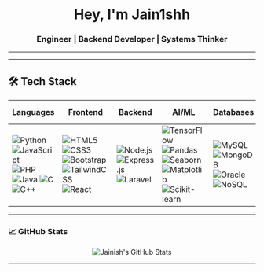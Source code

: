 <h1 align="center">Hey, I'm Jain1shh</h1>
<h3 align="center">Engineer | Backend Developer | Systems Thinker</h3>

---
---

## 🛠️ Tech Stack

| Languages | Frontend | Backend | AI/ML | Databases | Tools & Platforms |
|-----------|----------|---------|-------|-----------|-------------------|
| ![Python](https://img.shields.io/badge/Python-3670A0?style=for-the-badge&logo=python&logoColor=white) ![JavaScript](https://img.shields.io/badge/JavaScript-%23323330.svg?style=for-the-badge&logo=javascript&logoColor=%23F7DF1E) ![PHP](https://img.shields.io/badge/PHP-%23777BB4.svg?style=for-the-badge&logo=php&logoColor=white) ![Java](https://img.shields.io/badge/Java-%23ED8B00.svg?style=for-the-badge&logo=openjdk&logoColor=white) ![C](https://img.shields.io/badge/C-%2300599C.svg?style=for-the-badge&logo=c&logoColor=white) ![C++](https://img.shields.io/badge/C++-%2300599C.svg?style=for-the-badge&logo=c%2B%2B&logoColor=white) | ![HTML5](https://img.shields.io/badge/HTML5-%23E34F26.svg?style=for-the-badge&logo=html5&logoColor=white) ![CSS3](https://img.shields.io/badge/CSS3-%231572B6.svg?style=for-the-badge&logo=css3&logoColor=white) ![Bootstrap](https://img.shields.io/badge/Bootstrap-%238511FA.svg?style=for-the-badge&logo=bootstrap&logoColor=white) ![TailwindCSS](https://img.shields.io/badge/TailwindCSS-%2338B2AC.svg?style=for-the-badge&logo=tailwind-css&logoColor=white) ![React](https://img.shields.io/badge/React-%2320232a.svg?style=for-the-badge&logo=react&logoColor=%2361DAFB) | ![Node.js](https://img.shields.io/badge/Node.js-6DA55F.svg?style=for-the-badge&logo=node.js&logoColor=white) ![Express.js](https://img.shields.io/badge/Express.js-%23404d59.svg?style=for-the-badge&logo=express&logoColor=white) ![Laravel](https://img.shields.io/badge/Laravel-F55247.svg?style=for-the-badge&logo=laravel&logoColor=white) | ![TensorFlow](https://img.shields.io/badge/TensorFlow-%23FF6F00.svg?style=for-the-badge&logo=tensorflow&logoColor=white) ![Pandas](https://img.shields.io/badge/Pandas-150458.svg?style=for-the-badge&logo=pandas&logoColor=white) ![Seaborn](https://img.shields.io/badge/Seaborn-3776AB.svg?style=for-the-badge&logo=python&logoColor=white) ![Matplotlib](https://img.shields.io/badge/Matplotlib-11557C.svg?style=for-the-badge&logo=python&logoColor=white) ![Scikit-learn](https://img.shields.io/badge/Scikit--learn-F7931E.svg?style=for-the-badge&logo=scikit-learn&logoColor=white) | ![MySQL](https://img.shields.io/badge/MySQL-4479A1.svg?style=for-the-badge&logo=mysql&logoColor=white) ![MongoDB](https://img.shields.io/badge/MongoDB-%2347A248.svg?style=for-the-badge&logo=mongodb&logoColor=white) ![Oracle](https://img.shields.io/badge/Oracle-F80000.svg?style=for-the-badge&logo=oracle&logoColor=white) ![NoSQL](https://img.shields.io/badge/NoSQL-005571.svg?style=for-the-badge&logo=databricks&logoColor=white) | ![Git](https://img.shields.io/badge/Git-F05032.svg?style=for-the-badge&logo=git&logoColor=white) ![GitHub](https://img.shields.io/badge/GitHub-181717.svg?style=for-the-badge&logo=github&logoColor=white) ![VS Code](https://img.shields.io/badge/VS%20Code-007ACC.svg?style=for-the-badge&logo=visual-studio-code&logoColor=white) ![Linux](https://img.shields.io/badge/Linux-FCC624.svg?style=for-the-badge&logo=linux&logoColor=black) |

---

### 📈 GitHub Stats

<div align="center">
  <img src="https://github-readme-stats.vercel.app/api?username=kishanjsolanki12&show_icons=true&theme=tokyonight&hide_border=true" alt="Jainish's GitHub Stats"/>
</div>

---